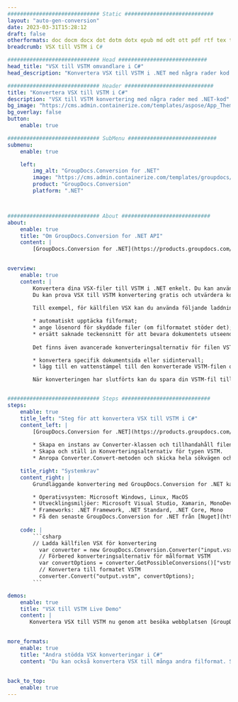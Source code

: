 ```yaml
---
############################# Static ############################
layout: "auto-gen-conversion"
date: 2023-03-31T15:28:12
draft: false
otherformats: doc docm docx dot dotm dotx epub md odt ott pdf rtf tex txt vdx vsdm vsdx vssm vssx vstm vstx vsx vtx xps
breadcrumb: VSX till VSTM i C#

############################# Head ############################
head_title: "VSX till VSTM omvandlare i C#"
head_description: "Konvertera VSX till VSTM i .NET med några rader kod. Använd GroupDocs Document Conversion API för att konvertera över 160 filformat."

############################# Header ############################
title: "Konvertera VSX till VSTM i C#"
description: "VSX till VSTM konvertering med några rader med .NET-kod"
bg_image: "https://cms.admin.containerize.com/templates/aspose/App_Themes/V3/images/bg/header1.png"
bg_overlay: false
button:
    enable: true

############################# SubMenu ############################
submenu:
    enable: true

    left:
        img_alt: "GroupDocs.Conversion for .NET"
        image: "https://cms.admin.containerize.com/templates/groupdocs/images/product-logos/90x90-noborder/groupdocs-conversion-net.png"
        product: "GroupDocs.Conversion"
        platform: ".NET"



############################# About ############################
about:
    enable: true
    title: "Om GroupDocs.Conversion for .NET API"
    content: |
        [GroupDocs.Conversion for .NET](https://products.groupdocs.com/conversion/net/) kan användas för att konvertera Microsoft Word, Excel, PowerPoint, PDF, Visio och andra format. GroupDocs.Conversion är ett fristående API som är lämpligt för back-end och interna system där hög prestanda krävs. Det beror inte på någon programvara som Microsoft eller Open Office.
    

overview:
    enable: true
    content: |
        Konvertera dina VSX-filer till VSTM i .NET enkelt. Du kan använda bara ett par C# kodrader i valfri plattform som du vill, som - Windows, Linux, macOS.
        Du kan prova VSX till VSTM konvertering gratis och utvärdera konverteringsresultatens kvalitet. Tillsammans med enkla filkonverteringsscenarier kan du prova mer avancerade alternativ för att ladda källfilen VSX och för att spara resultatet VSTM. 
        
        Till exempel, för källfilen VSX kan du använda följande laddningsalternativ:

        * automatiskt upptäcka filformat;
        * ange lösenord för skyddade filer (om filformatet stöder det);
        * ersätt saknade teckensnitt för att bevara dokumentets utseende.
        
        Det finns även avancerade konverteringsalternativ för filen VSTM:

        * konvertera specifik dokumentsida eller sidintervall;
        * lägg till en vattenstämpel till den konverterade VSTM-filen och många fler.

        När konverteringen har slutförts kan du spara din VSTM-fil till den lokala filsökvägen eller någon tredje parts lagring som FTP, Amazon S3, Google Drive, Dropbox etc. Observera - för att konvertera VSX till {{ TO}} det finns inget behov av någon ytterligare programvara installerad - som MS Office, Open Office, Adobe Acrobat Reader etc.


############################# Steps ############################
steps:
    enable: true
    title_left: "Steg för att konvertera VSX till VSTM i C#"
    content_left: |
        [GroupDocs.Conversion for .NET](https://products.groupdocs.com/conversion/net/) gör det enkelt för utvecklare att konvertera en VSX-fil till VSTM med några rader kod.
        
        * Skapa en instans av Converter-klassen och tillhandahåll filen VSX med den fullständiga sökvägen
        * Skapa och ställ in Konverteringsalternativ för typen VSTM.
        * Anropa Converter.Convert-metoden och skicka hela sökvägen och formatet (VSTM) som en parameter

    title_right: "Systemkrav"
    content_right: |
        Grundläggande konvertering med GroupDocs.Conversion for .NET kan göras med bara några enkla steg. Våra API:er stöds på alla större plattformar och operativsystem. Innan du kör koden nedan, se till att du har följande förutsättningar installerade på ditt system.

        * Operativsystem: Microsoft Windows, Linux, MacOS
        * Utvecklingsmiljöer: Microsoft Visual Studio, Xamarin, MonoDevelop
        * Frameworks: .NET Framework, .NET Standard, .NET Core, Mono
        * Få den senaste GroupDocs.Conversion for .NET från [Nuget](https://www.nuget.org/packages/groupdocs.conversion)
         
    code: |
        ```csharp    
        // Ladda källfilen VSX för konvertering
          var converter = new GroupDocs.Conversion.Converter("input.vsx");
          // Förbered konverteringsalternativ för målformat VSTM
          var convertOptions = converter.GetPossibleConversions()["vstm"].ConvertOptions;
          // Konvertera till formatet VSTM
          converter.Convert("output.vstm", convertOptions);
        ```

demos:
    enable: true
    title: "VSX till VSTM Live Demo"
    content: |
       Konvertera VSX till VSTM nu genom att besöka webbplatsen [GroupDocs.Conversion App](https://products.groupdocs.app/conversion/family). Onlinedemo har följande fördelar
          

more_formats:
    enable: true
    title: "Andra stödda VSX konverteringar i C#"
    content: "Du kan också konvertera VSX till många andra filformat. Se listan nedan."
       
       
back_to_top:
    enable: true
---
```

